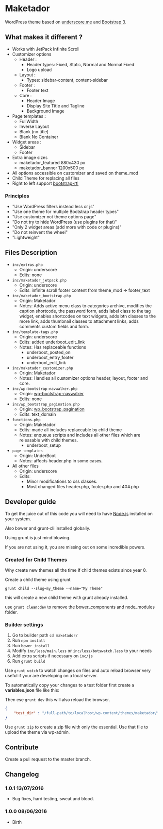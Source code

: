 # Maketador #

WordPress theme based on [underscore.me](http://underscores.me/) and [Bootstrap 3](http://getbootstrap.com).

## What makes it different ? ##

- Works with JetPack Infinite Scroll
- Customizer options
  - Header :
    - Header types: Fixed, Static, Normal and Normal Fixed 
    - Logo upload
  - Layout :
    - Types: sidebar-content, content-sidebar
  - Footer : 
    - Footer text
  - Core : 
    - Header Image
    - Display Site Title and Tagline
    - Background Image
- Page templates : 
  - FullWidth
  - Inverse Layout  
  - Blank (no title)
  - Blank No Container
- Widget areas : 
  - Sidebar
  - Footer
- Extra image sizes
  - maketador_featured 880x430 px
  - maketador_banner 1200x500 px
- All options accessible on customizer and saved on theme_mod 
- Child Theme for replacing all files   
- Right to left support [bootstrap-rtl](http://github.com/morteza)

### Principles ###

- "Use WordPress filters instead less or js"
- "Use one theme for multiple Bootstrap header types"
- "Use customizer not theme options page"
- "Do not try to hide WordPress (use plugins for that)"
- "Only 2 widget areas (add more with code or plugins)"
- "Do not reinvent the wheel"
- "Lightweight"

## Files Description ##
- `inc/extras.php` 
  - Origin: underscore
  - Edits: none
- `inc/maketador_jetpack.php` 
  - Origin: underscore
  - Edits: infinite scroll footer content from theme_mod -> footer_text 
- `inc/maketador_bootstrap.php` 
  - Origin: Maketador
  - Notes: Adds active menu class to categories archive, modifies the caption shortcode, the password form, adds label
   class to the tag widget, enables shortcodes on text widgets, adds btn classes to the more link, adds thumbnail 
   classes to attachment links, adds comments custom fields and form.     
- `inc/template-tags.php` 
  - Origin: underscore
  - Edits: added underboot_edit_link
  - Notes: Has replaceable functions
    - underboot_posted_on
    - underboot_entry_footer
    - underboot_edit_link
- `inc/maketador_customizer.php` 
  - Origin: Maketador
  - Notes: Handles all customizer options header, layout, footer and core.  
- `inc/wp-bootstrap-navwalker.php` 
  - Origin: [wp-bootstrap-navwalker](https://github.com/twittem/wp-bootstrap-navwalker)
  - Edits: none   
- `inc/wp_bootstrap_pagination.php` 
  - Origin: [wp_bootstrap_pagination](https://github.com/sigami/wp_bootstrap_pagination)
  - Edits: text_domain   
- `functions.php` 
  - Origin: Maketador
  - Edits: made all includes replaceable by child theme 
  - Notes: enqueue scripts and includes all other files which are releasable with child themes.
    - underboot_setup 
- `page-templates`
  - Origin: UnderBoot
  - Notes: affects header.php in some cases.
- All other files
  - Origin: underscore
  - Edits: 
    - Minor modifications to css classes. 
    - Most changed files header.php, footer.php and 404.php
  

## Developer guide ##

To get the juice out of this code you will need to have [Node.js](https://nodejs.org/en/) installed on your system.

Also bower and grunt-cli installed globally.

Using grunt is just mind blowing. 

If you are not using it, you are missing out on some incredible powers.

### Created for Child Themes ###

Why create new themes all the time if child themes exists since year 0.

Create a child theme using grunt

`grunt child --slug=my_theme --name="My Theme"`

this will create a new child theme with grunt already installed.

use `grunt clean:dev` to remove the bower_components and node_modules folder.

### Builder settings ###

1. Go to builder path `cd maketador/`
2. Run `npm install`
3. Run `bower install`
4. Modify `inc/less/main.less` or `inc/less/botswatch.less` to your needs
5. Add extra scripts if necessary on `inc/js`
6. Run `grunt build`

Use `grunt watch` to watch changes on files and auto reload browser very useful if your are developing on a local server.

To automatically copy your changes to a test folder first create a **variables.json** file like this:

Then ese `grunt dev` this will also reload the browser.

``````json
{
    "test_dir" : "/full-path/to/localhost/wp-content/themes/maketador/"
}
``````

Use `grunt zip` to create a zip file with only the essential. Use that file to upload the theme via wp-admin.
  

## Contribute ##

Create a pull request to the master branch.

## Changelog ##

### 1.0.1 13/07/2016 ###
- Bug fixes, hard testing, sweat and blood.

### 1.0.0 08/06/2016 ###
- Birth